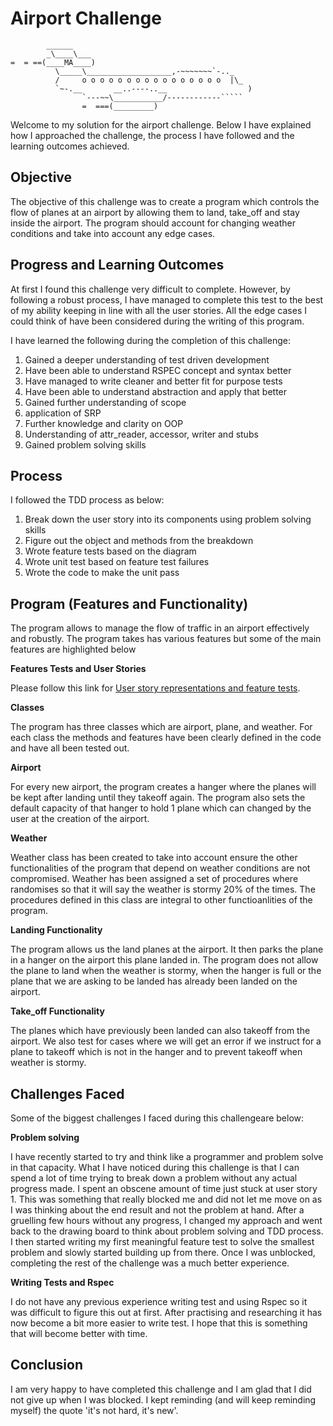 Airport Challenge
=================

```
        ______
        _\____\___
=  = ==(____MA____)
          \_____\___________________,-~~~~~~~`-.._
          /     o o o o o o o o o o o o o o o o  |\_
          `~-.__       __..----..__                  )
                `---~~\___________/------------`````
                =  ===(_________)

```

Welcome to my solution for the airport challenge. Below I have explained how I approached the challenge, the process I have followed and the learning outcomes achieved. 

Objective
---------
The objective of this challenge was to create a program which controls the flow of planes at an airport by allowing them to land, take_off and stay inside the airport. The program should account for changing weather conditions and take into account any edge cases. 


Progress and Learning Outcomes
------------------------------
At first I found this challenge very difficult to complete. However, by following a robust process, I have managed to complete this test to the best of my ability keeping in line with all the user stories. All the edge cases I could think of have been considered during the writing of this program.

I have learned the following during the completion of this challenge:

1. Gained a deeper understanding of test driven development
2. Have been able to understand RSPEC concept and syntax better
3. Have managed to write cleaner and better fit for purpose tests
4. Have been able to understand abstraction and apply that better
5. Gained further understanding of scope
6. application of SRP
7. Further knowledge and clarity on OOP
8. Understanding of attr_reader, accessor, writer and stubs
9. Gained problem solving skills


Process
-------
I followed the TDD process as below:

1. Break down the user story into its components using problem solving skills
2. Figure out the object and methods from the breakdown
3. Wrote feature tests based on the diagram
4. Wrote unit test based on feature test failures
5. Wrote the code to make the unit pass


Program (Features and Functionality)
------------------------------------
The program allows to manage the flow of traffic in an airport effectively and robustly. The program takes has various features but some of the main features are highlighted below

**Features Tests and User Stories**

Please follow this link for [User story representations and feature tests](https://docs.google.com/document/d/e/2PACX-1vRD_SHoy4B9YGyuX5tKhT0AMdy7yQ7SsbrwUpOB8Z_CuZQocBVMnt6fHaykmG2M23xq4rIVW4GDfhrn/pub). 

**Classes**

The program has three classes which are airport, plane, and weather. For each class the methods and features have been clearly defined in the code and have all been tested out. 

**Airport**

For every new airport, the program creates a hanger where the planes will be kept after landing until they takeoff again. The program also sets the default capacity of that hanger to hold 1 plane which can changed by the user at the creation of the airport.

**Weather**

Weather class has been created to take into account ensure the other functionalities of the program that depend on weather conditions are not compromised. Weather has been assigned a set of procedures where randomises so that it will say the weather is stormy 20% of the times. The procedures defined in this class are integral to other functioanlities of the program. 

**Landing Functionality**

The program allows us the land planes at the airport. It then parks the plane in a hanger on the airport this plane landed in. The program does not allow the plane to land when the weather is stormy, when the hanger is full or the plane that we are asking to be landed has already been landed on the airport.

**Take_off Functionality**

The planes which have previously been landed can also takeoff from the airport. We also test for cases where we will get an error if we instruct for a plane to takeoff which is not in the hanger and to prevent takeoff when weather is stormy. 


Challenges Faced
----------------

Some of the biggest challenges I faced during this challengeare below:

**Problem solving**

I have recently started to try and think like a programmer and problem solve in that capacity. What I have noticed during this challenge is that I can spend a lot of time trying to break down a problem without any actual progress made. I spent an obscene amount of time just stuck at user story 1. This was something that really blocked me and did not let me move on as I was thinking about the end result and not the problem at hand. After a gruelling few hours without any progress, I changed my approach and went back to the drawing board to think about problem solving and TDD process. I then started writing my first meaningful feature test to solve the smallest problem and slowly started building up from there. Once I was unblocked, completing the rest of the challenge was a much better experience. 

**Writing Tests and Rspec**

I do not have any previous experience writing test and using Rspec so it was difficult to figure this out at first. After practising and researching it has now become a bit more easier to write test. I hope that this is something that will become better with time.


Conclusion
----------

I am very happy to have completed this challenge and I am glad that I did not give up when I was blocked. I kept reminding (and will keep reminding myself) the quote 'it's not hard, it's new'.

